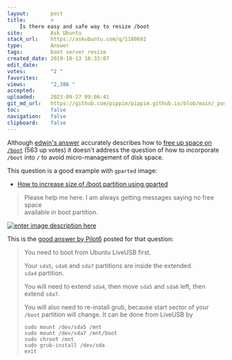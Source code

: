 ```yaml
---
layout:       post
title:        >
    Is there easy and safe way to resize /boot
site:         Ask Ubuntu
stack_url:    https://askubuntu.com/q/1180692
type:         Answer
tags:         boot server resize
created_date: 2019-10-13 16:33:07
edit_date:    
votes:        "2 "
favorites:    
views:        "2,386 "
accepted:     
uploaded:     2023-09-27 09:06:41
git_md_url:   https://github.com/pippim/pippim.github.io/blob/main/_posts/2019/2019-10-13-Is-there-easy-and-safe-way-to-resize-_boot.md
toc:          false
navigation:   false
clipboard:    false
---
```


Although [edwin's answer][1] accurately describes how to [free up space on `/boot`][2] (563 up votes) it doesn't address the question of how to incorporate `/boot` into `/` to avoid micro-management of disk space.

This question is a good example with `gparted` image:

- [How to increase size of /boot partition using gparted][3]

> Please help me here. I am always getting messages saying no free space  
> available in boot partition.  

[![enter image description here][4]][4]

This is the [good answer by Pilot6][5] posted for that question:

> You need to boot from Ubuntu LiveUSB first.  
>   
> Your `sda5`, `sda6` and `sda7` partitions are inside the extended  
> `sda4` partition.  
>   
> You will need to extend `sda4`, then move `sda5` and `sda6` left, then  
> extend `sda7`.  
>   
> You will also need to re-install grub, because start sector of your  
> `/boot` partition will change. It can be done from LiveUSB by  
>   
>     sudo mount /dev/sda5 /mnt  
>     sudo mount /dev/sda7 /mnt/boot  
>     sudo chroot /mnt  
>     sudo grub-install /dev/sda  
>     exit  


  [1]: https://askubuntu.com/a/301147/307523
  [2]: https://askubuntu.com/questions/89710/how-do-i-free-up-more-space-in-boot
  [3]: https://askubuntu.com/q/671788/307523
  [4]: https://i.stack.imgur.com/TVDUg.png
  [5]: https://askubuntu.com/a/671796/307523
